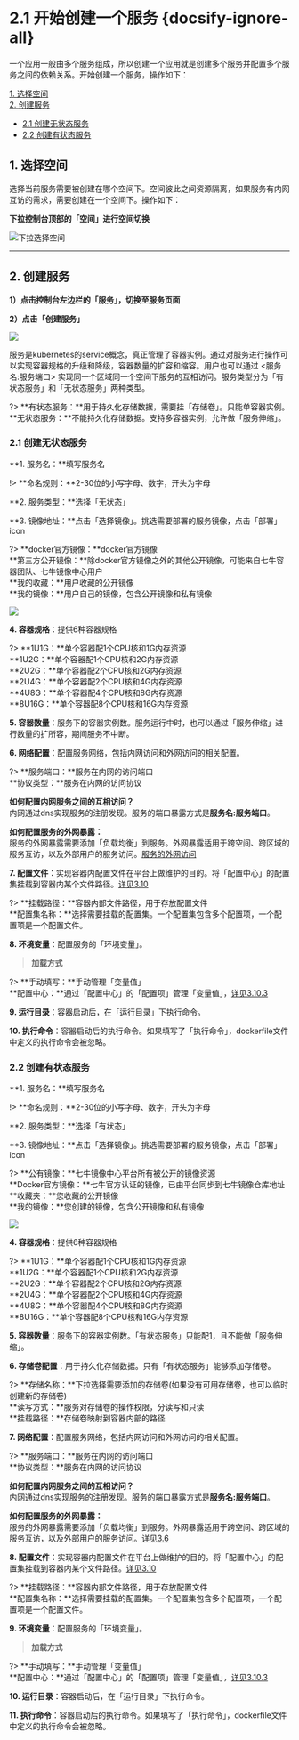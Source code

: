 # 2.1 开始创建一个服务 {docsify-ignore-all}
一个应用一般由多个服务组成，所以创建一个应用就是创建多个服务并配置多个服务之间的依赖关系。开始创建一个服务，操作如下：

[1. 选择空间](#jump1)    
[2. 创建服务](#jump3) 
   
- [2.1 创建无状态服务](#jump31)    
- [2.2 创建有状态服务](#jump32)

## <span id="jump1">1. 选择空间</span>

选择当前服务需要被创建在哪个空间下。空间彼此之间资源隔离，如果服务有内网互访的需求，需要创建在一个空间下。操作如下：  
 
**下拉控制台顶部的「空间」进行空间切换**

![下拉选择空间](_figures/quick-start/create-app-namespace.png)

***

## <span id="jump3">2. 创建服务</span>

**1）点击控制台左边栏的「服务」，切换至服务页面**

**2）点击「创建服务」**    

![](_figures/quick-start/create-app-5.png) 

服务是kubernetes的service概念，真正管理了容器实例。通过对服务进行操作可以实现容器规格的升级和降级，容器数量的扩容和缩容。用户也可以通过 <服务名:服务端口> 实现同一个区域同一个空间下服务的互相访问。服务类型分为「有状态服务」和「无状态服务」两种类型。

?> **有状态服务：**用于持久化存储数据，需要挂「存储卷」。只能单容器实例。    
   **无状态服务：**不能持久化存储数据。支持多容器实例，允许做「服务伸缩」。

### <span id="jump31">2.1 创建无状态服务</span>

**1. 服务名：**填写服务名

!> **命名规则：**2-30位的小写字母、数字，开头为字母

**2. 服务类型：**选择「无状态」

**3. 镜像地址：**点击「选择镜像」。挑选需要部署的服务镜像，点击「部署」icon

?> **docker官方镜像：**docker官方镜像    
   **第三方公开镜像：**除docker官方镜像之外的其他公开镜像，可能来自七牛容器团队、七牛镜像中心用户    
   **我的收藏：**用户收藏的公开镜像    
   **我的镜像：**用户自己的镜像，包含公开镜像和私有镜像   
   
![](_figures/quick-start/create-app-images-center.png) 

**4. 容器规格**：提供6种容器规格

?> **1U1G：**单个容器配1个CPU核和1G内存资源  
   **1U2G：**单个容器配1个CPU核和2G内存资源  
   **2U2G：**单个容器配2个CPU核和2G内存资源  
   **2U4G：**单个容器配2个CPU核和4G内存资源    
   **4U8G：**单个容器配4个CPU核和8G内存资源    
   **8U16G：**单个容器配8个CPU核和16G内存资源      

**5. 容器数量**：服务下的容器实例数。服务运行中时，也可以通过「服务伸缩」进行数量的扩所容，期间服务不中断。

**6. 网络配置**：配置服务网络，包括内网访问和外网访问的相关配置。

?> **服务端口：**服务在内网的访问端口    
   **协议类型：**服务在内网的访问协议

**如何配置内网服务之间的互相访问？**    
内网通过dns实现服务的注册发现。服务的端口暴露方式是**服务名:服务端口**。

**如何配置服务的外网暴露：**    
服务的外网暴露需要添加「负载均衡」到服务。外网暴露适用于跨空间、跨区域的服务互访，以及外部用户的服务访问。[服务的外网访问](https://kirk-enterprise.github.io/kirk-docs/#/quick-start/cluster-app?id=span-idjump2222-服务的外网访问)

**7. 配置文件**：实现容器内配置文件在平台上做维护的目的。将「配置中心」的配置集挂载到容器内某个文件路径。[详见3.10](user-guide/configmap.md)

?> **挂载路径：**容器内部文件路径，用于存放配置文件    
   **配置集名称：**选择需要挂载的配置集。一个配置集包含多个配置项，一个配置项是一个配置文件。
      
**8. 环境变量**：配置服务的「环境变量」。

> **加载方式**

?> **手动填写：**手动管理「变量值」  
   **配置中心：**通过「配置中心」的「配置项」管理「变量值」，[详见3.10.3](https://kirk-enterprise.github.io/kirk-docs/#/user-guide/configmap?id=_3103-环境变量中的应用)

**9. 运行目录**：容器启动后，在「运行目录」下执行命令。

**10. 执行命令**：容器启动后的执行命令。如果填写了「执行命令」，dockerfile文件中定义的执行命令会被忽略。

### <span id="jump32">2.2 创建有状态服务</span>

**1. 服务名：**填写服务名

!> **命名规则：**2-30位的小写字母、数字，开头为字母

**2. 服务类型：**选择「有状态」

**3. 镜像地址：**点击「选择镜像」。挑选需要部署的服务镜像，点击「部署」icon

?> **公有镜像：**七牛镜像中心平台所有被公开的镜像资源    
   **Docker官方镜像：**七牛官方认证的镜像，已由平台同步到七牛镜像仓库地址    
   **收藏夹：**您收藏的公开镜像    
   **我的镜像：**您创建的镜像，包含公开镜像和私有镜像   

![](_figures/quick-start/create-app-images-center.png) 

**4. 容器规格**：提供6种容器规格

?> **1U1G：**单个容器配1个CPU核和1G内存资源  
   **1U2G：**单个容器配1个CPU核和2G内存资源  
   **2U2G：**单个容器配2个CPU核和2G内存资源  
   **2U4G：**单个容器配2个CPU核和4G内存资源    
   **4U8G：**单个容器配4个CPU核和8G内存资源    
   **8U16G：**单个容器配8个CPU核和16G内存资源      

**5. 容器数量**：服务下的容器实例数。「有状态服务」只能配1，且不能做「服务伸缩」。

**6. 存储卷配置**：用于持久化存储数据。只有「有状态服务」能够添加存储卷。

?> **存储名称：**下拉选择需要添加的存储卷(如果没有可用存储卷，也可以临时创建新的存储卷)    
   **读写方式：**服务对存储卷的操作权限，分读写和只读   
   **挂载路径：**存储卷映射到容器内部的路径       

**7. 网络配置**：配置服务网络，包括内网访问和外网访问的相关配置。

?> **服务端口：**服务在内网的访问端口    
   **协议类型：**服务在内网的访问协议

**如何配置内网服务之间的互相访问？**    
内网通过dns实现服务的注册发现。服务的端口暴露方式是**服务名:服务端口**。

**如何配置服务的外网暴露：**    
服务的外网暴露需要添加「负载均衡」到服务。外网暴露适用于跨空间、跨区域的服务互访，以及外部用户的服务访问。[详见3.6](user-guide/loadbalance.md)

**8. 配置文件**：实现容器内配置文件在平台上做维护的目的。将「配置中心」的配置集挂载到容器内某个文件路径。[详见3.10](user-guide/configmap.md)

?> **挂载路径：**容器内部文件路径，用于存放配置文件    
   **配置集名称：**选择需要挂载的配置集。一个配置集包含多个配置项，一个配置项是一个配置文件。
      
**9. 环境变量**：配置服务的「环境变量」。

> **加载方式**

?> **手动填写：**手动管理「变量值」  
   **配置中心：**通过「配置中心」的「配置项」管理「变量值」，[详见3.10.3](https://kirk-enterprise.github.io/kirk-docs/#/user-guide/configmap?id=_3103-环境变量中的应用)

**10. 运行目录**：容器启动后，在「运行目录」下执行命令。

**11. 执行命令**：容器启动后的执行命令。如果填写了「执行命令」，dockerfile文件中定义的执行命令会被忽略。